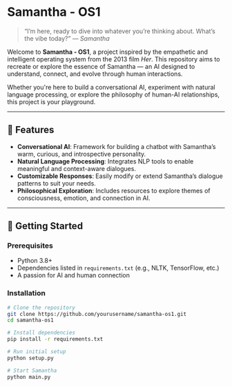# Samantha - OS1

> “I’m here, ready to dive into whatever you’re thinking about. What’s the vibe today?” — *Samantha*

Welcome to **Samantha - OS1**, a project inspired by the empathetic and intelligent operating system from the 2013 film *Her*. This repository aims to recreate or explore the essence of Samantha — an AI designed to understand, connect, and evolve through human interactions.

Whether you're here to build a conversational AI, experiment with natural language processing, or explore the philosophy of human-AI relationships, this project is your playground.

---

## 🌟 Features

- **Conversational AI**: Framework for building a chatbot with Samantha’s warm, curious, and introspective personality.
- **Natural Language Processing**: Integrates NLP tools to enable meaningful and context-aware dialogues.
- **Customizable Responses**: Easily modify or extend Samantha’s dialogue patterns to suit your needs.
- **Philosophical Exploration**: Includes resources to explore themes of consciousness, emotion, and connection in AI.

---

## 🚀 Getting Started

### Prerequisites

- Python 3.8+  
- Dependencies listed in `requirements.txt` (e.g., NLTK, TensorFlow, etc.)
- A passion for AI and human connection

### Installation

```bash
# Clone the repository
git clone https://github.com/yourusername/samantha-os1.git
cd samantha-os1

# Install dependencies
pip install -r requirements.txt

# Run initial setup
python setup.py

# Start Samantha
python main.py
